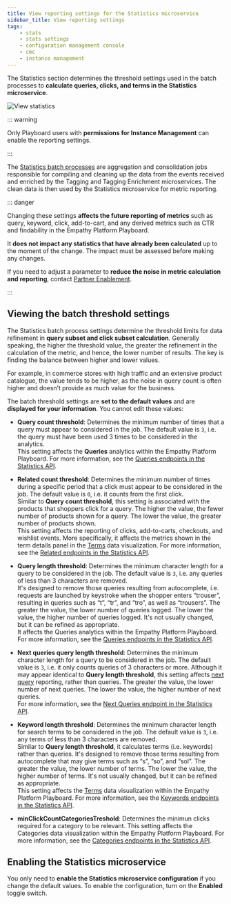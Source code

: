 ```yaml
---
title: View reporting settings for the Statistics microservice
sidebar_title: View reporting settings
tags:
    - stats
    - stats settings
    - configuration management console
    - cmc
    - instance management
---
```


The Statistics section determines the threshold settings used in the batch processes to **calculate queries, clicks, and terms in the Statistics microservice**. 

![View statistics](~@assets/media/instance-mgt/config-statistics.svg)

::: warning

Only Playboard users with **permissions for Instance Management** can enable the reporting settings. 

:::

The [Statistics batch processes](/explore-empathy-platform/diagram/microservices/stats-service.md) are aggregation and consolidation jobs responsible for compiling and cleaning up the data from the events received and enriched by the Tagging and Tagging Enrichment microservices. The clean data is then used by the Statistics microservice for metric reporting. 

::: danger

Changing these settings **affects the future reporting of metrics** such as query, keyword, click, add-to-cart, and any derived metrics such as CTR and findability in the Empathy Platform Playboard.    

It **does not impact any statistics that have already been calculated** up to the moment of the change. The impact must be assessed before making any changes.

If you need to adjust a parameter to **reduce the noise in metric calculation and reporting**, contact [Partner Enablement](mailto:enablement_partners@empathy.co).

:::


## Viewing the batch threshold settings
The Statistics batch process settings determine the threshold limits for data refinement in **query subset and click subset calculation**. Generally speaking, the higher the threshold value, the greater the refinement in the calculation of the metric, and hence, the lower number of results. The key is finding the balance between higher and lower values.   

For example, in commerce stores with high traffic and an extensive product catalogue, the value tends to be higher, as the noise in query count is often higher and doesn’t provide as much value for the business.

The batch threshold settings are **set to the default values** and are **displayed for your information**. You cannot edit these values:   

- **Query count threshold**: Determines the minimum number of times that a query must appear to considered in the job. The default value is `3`, i.e. the query must have been used 3 times to be considered in the analytics.   
    This setting affects the **Queries** analytics <!-- add link to Querys analytics doc when available --> within the Empathy Platform Playboard. For more information, see the [Queries endpoints in the Statistics API](/develop-empathy-platform/api-reference/statistics-api.md).    

- **Related count threshold**: Determines the minimum number of times during a specific period that a click must appear to be considered in the job. The default value is `0`, i.e. it counts from the first click.      
    Similar to **Query count threshold**, this setting is associated with the products that shoppers click for a query. The higher the value, the fewer number of products shown for a query. The lower the value, the greater number of products shown.   
    This setting affects the reporting of clicks, add-to-carts, checkouts, and wishlist events. More specifically, it affects the metrics shown in the term details panel in the [Terms](/explore-empathy-platform/analyze-search-and-discovery/use-terms.html) data visualization. For more information, see the [Related endpoints in the Statistics API](/develop-empathy-platform/api-reference/statistics-api.md).  

- **Query length threshold**: Determines the minimum character length for a query to be considered in the job. The default value is `3`, i.e. any queries of less than 3 characters are removed.   
    It's designed to remove those queries resulting from autocomplete, i.e. requests are launched by keystroke when the shopper enters “trouser”, resulting in queries such as “t”, “tr”, and “tro”, as well as “trousers”. The greater the value, the lower number of queries logged. The lower the value, the higher number of queries logged. It's not usually changed, but it can be refined as appropriate.   
    It affects the Queries analytics within the Empathy Platform Playboard. For more information, see the [Queries endpoints in the Statistics API](/develop-empathy-platform/api-reference/statistics-api.md). 

- **Next queries query length threshold**: Determines the minimum character length for a query to be considered in the job. The default value is `3`, i.e. it only counts queries of 3 characters or more. 
    Although it may appear identical to **Query length threshold**, this setting affects [next query](/explore-empathy-platform/features/next-queries-overview.md) reporting, rather than queries. The greater the value, the lower number of next queries. The lower the value, the higher number of next queries.  
    For more information, see the [Next Queries endpoint in the Statistics API](/develop-empathy-platform/api-reference/statistics-api.md).  

- **Keyword length threshold**: Determines the minimum character length for search terms to be considered in the job. The default value is `3`, i.e. any terms of less than 3 characters are removed.  
    Similar to **Query length threshold**, it calculates terms (i.e. keywords) rather than queries. It's designed to remove those terms resulting from autocomplete that may give terms such as “s”, “so”, and “sol”. The greater the value, the lower number of terms. The lower the value, the higher number of terms. It's not usually changed, but it can be refined as appropriate.    
    This setting affects the [Terms](/explore-empathy-platform/analyze-search-and-discovery/use-terms.html) data visualization within the Empathy Platform Playboard. For more information, see the [Keywords endpoints in the Statistics API](/develop-empathy-platform/api-reference/statistics-api.md).   

- **minClickCountCategoriesTreshold**: Determines the minimun clicks required for a category to be relevant. This setting affects the Categories data visualization within the Empathy Platform Playboard. For more information, see the [Categories endpoints in the Statistics API](/develop-empathy-platform/api-reference/statistics-api).   

<!-- provide further info on minClickCountCategories. Talk to dev team to change UI label and write "treshold" in a separate word -->


## Enabling the Statistics microservice
You only need to **enable the Statistics microservice configuration** if you change the default values. To enable the configuration, turn on the **Enabled** toggle switch. 

